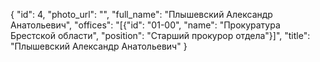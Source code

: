 {
    "id": 4,
    "photo_url": "",
    "full_name": "Плышевский Александр Анатольевич",
    "offices": "[{\"id\": \"01-00\", \"name\": \"Прокуратура Брестской области\", \"position\": \"Старший прокурор отдела\"}]",
    "title": "Плышевский Александр Анатольевич"
}